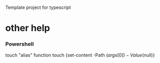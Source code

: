 Template project for typescript

# other help

### Powershell
touch "alias"
  function touch {set-content -Path ($args[0]) -Value ($null)}
